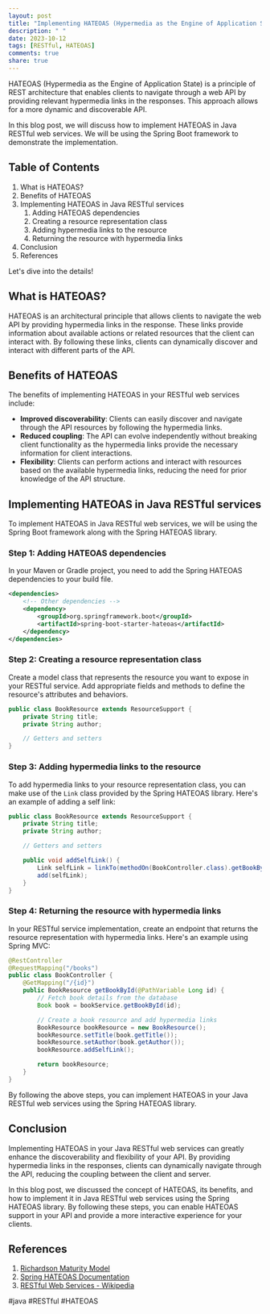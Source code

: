 ```yaml
---
layout: post
title: "Implementing HATEOAS (Hypermedia as the Engine of Application State) in Java RESTful web services"
description: " "
date: 2023-10-12
tags: [RESTful, HATEOAS]
comments: true
share: true
---
```


HATEOAS (Hypermedia as the Engine of Application State) is a principle of REST architecture that enables clients to navigate through a web API by providing relevant hypermedia links in the responses. This approach allows for a more dynamic and discoverable API.

In this blog post, we will discuss how to implement HATEOAS in Java RESTful web services. We will be using the Spring Boot framework to demonstrate the implementation.

## Table of Contents
1. What is HATEOAS?
2. Benefits of HATEOAS
3. Implementing HATEOAS in Java RESTful services
   1. Adding HATEOAS dependencies
   2. Creating a resource representation class
   3. Adding hypermedia links to the resource
   4. Returning the resource with hypermedia links
4. Conclusion
5. References

Let's dive into the details!

## What is HATEOAS?

HATEOAS is an architectural principle that allows clients to navigate the web API by providing hypermedia links in the response. These links provide information about available actions or related resources that the client can interact with. By following these links, clients can dynamically discover and interact with different parts of the API.

## Benefits of HATEOAS

The benefits of implementing HATEOAS in your RESTful web services include:

- **Improved discoverability**: Clients can easily discover and navigate through the API resources by following the hypermedia links.
- **Reduced coupling**: The API can evolve independently without breaking client functionality as the hypermedia links provide the necessary information for client interactions.
- **Flexibility**: Clients can perform actions and interact with resources based on the available hypermedia links, reducing the need for prior knowledge of the API structure.

## Implementing HATEOAS in Java RESTful services

To implement HATEOAS in Java RESTful web services, we will be using the Spring Boot framework along with the Spring HATEOAS library.

### Step 1: Adding HATEOAS dependencies

In your Maven or Gradle project, you need to add the Spring HATEOAS dependencies to your build file.

```xml
<dependencies>
    <!-- Other dependencies -->
    <dependency>
        <groupId>org.springframework.boot</groupId>
        <artifactId>spring-boot-starter-hateoas</artifactId>
    </dependency>
</dependencies>
```

### Step 2: Creating a resource representation class

Create a model class that represents the resource you want to expose in your RESTful service. Add appropriate fields and methods to define the resource's attributes and behaviors.

```java
public class BookResource extends ResourceSupport {
    private String title;
    private String author;

    // Getters and setters
}
```

### Step 3: Adding hypermedia links to the resource

To add hypermedia links to your resource representation class, you can make use of the `Link` class provided by the Spring HATEOAS library. Here's an example of adding a self link:

```java
public class BookResource extends ResourceSupport {
    private String title;
    private String author;

    // Getters and setters

    public void addSelfLink() {
        Link selfLink = linkTo(methodOn(BookController.class).getBookById(id)).withSelfRel();
        add(selfLink);
    }
}
```

### Step 4: Returning the resource with hypermedia links

In your RESTful service implementation, create an endpoint that returns the resource representation with hypermedia links. Here's an example using Spring MVC:

```java
@RestController
@RequestMapping("/books")
public class BookController {
    @GetMapping("/{id}")
    public BookResource getBookById(@PathVariable Long id) {
        // Fetch book details from the database
        Book book = bookService.getBookById(id);

        // Create a book resource and add hypermedia links
        BookResource bookResource = new BookResource();
        bookResource.setTitle(book.getTitle());
        bookResource.setAuthor(book.getAuthor());
        bookResource.addSelfLink();

        return bookResource;
    }
}
```

By following the above steps, you can implement HATEOAS in your Java RESTful web services using the Spring HATEOAS library.

## Conclusion

Implementing HATEOAS in your Java RESTful web services can greatly enhance the discoverability and flexibility of your API. By providing hypermedia links in the responses, clients can dynamically navigate through the API, reducing the coupling between the client and server.

In this blog post, we discussed the concept of HATEOAS, its benefits, and how to implement it in Java RESTful web services using the Spring HATEOAS library. By following these steps, you can enable HATEOAS support in your API and provide a more interactive experience for your clients.

## References

1. [Richardson Maturity Model](https://martinfowler.com/articles/richardsonMaturityModel.html)
2. [Spring HATEOAS Documentation](https://docs.spring.io/spring-hateoas/docs/current/reference/html/)
3. [RESTful Web Services - Wikipedia](https://en.wikipedia.org/wiki/Representational_state_transfer)

#java #RESTful #HATEOAS